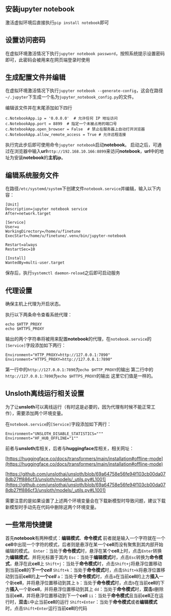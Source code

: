 ## 安装jupyter notebook

激活虚拟环境后直接执行`pip install notebook`即可

## 设置访问密码

在虚拟环境激活情况下执行`jupyter notebook password`，按照系统提示设置密码即可，此密码会被用来在网页端登录时使用

## 生成配置文件并编辑

在虚拟环境激活情况下执行`jupyter notebook --generate-config`，这会在路径`~/.jupyter`下生成一个名为`jupyter_notebook_config.py`的文件。

编辑该文件并在末尾添加如下四行

```
c.NotebookApp.ip = '0.0.0.0'  # 允许任何 IP 地址访问
c.NotebookApp.port = 8899  # 指定一个未被占用的端口号
c.NotebookApp.open_browser = False  # 禁止在服务器上自动打开浏览器
c.NotebookApp.allow_remote_access = True # 允许远程连接
```

执行完此步后即可使用命令`jupyter notebook`启动**notebook**。
启动之后，可通过在浏览器中输入**url**`http://192.168.10.166:8899`来访问**notebook**，**url**中的地址为安装**notebook**的**主机ip**。

## 编辑系统服务文件

在路径`/etc/systemd/system`下创建文件`notebook.service`并编辑，输入以下内容：

```
[Unit]
Description=jupyter notebook service
After=network.target

[Service]
User=u
WorkingDirectory=/home/u/finetune
ExecStart=/home/u/finetune/.venv/bin/jupyter-notebook

Restart=always
RestartSec=10

[Install]
WantedBy=multi-user.target
```

保存后，执行`systemctl daemon-reload`之后即可启动服务

## 代理设置

确保主机上代理为开启状态。

执行以下两条命令查看系统代理：
```shell
echo $HTTP_PROXY
echo $HTTPS_PROXY
```

输出的两个字符串将被用来配置**notebook**的代理，在`notebook.service`的`[Service]`字段添加如下两行：

```
Environment="HTTP_PROXY=http://127.0.0.1:7890"
Environment="HTTPS_PROXY=http://127.0.0.1:7890"
```

第一行中的`http://127.0.0.1:7890`为`echo $HTTP_PROXY`的输出
第二行中的`http://127.0.0.1:7890`为`echo $HTTPS_PROXY`的输出
这里它们值是一样的。

## Unsloth离线运行相关设置

为了让**unsloth**可以离线运行（有时这是必要的，因为代理有时候不能正常工作），需要添加两个环境变量。

在`notebook.service`的`[Service]`字段添加如下两行：

```
Environment="UNSLOTH_DISABLE_STATISTICS="""
Environment="HF_HUB_OFFLINE="1""
```

前者与**unsloth**库相关，后者与**huggingface**库相关，相关网址：

[https://huggingface.co/docs/transformers/main/installation#offline-mode](https://huggingface.co/docs/transformers/main/installation#offline-mode)

[https://github.com/unslothai/unsloth/blob/69a64758e56fe94f103cb00da078db27ff886cf3/unsloth/models/_utils.py#L1001](https://github.com/unslothai/unsloth/blob/69a64758e56fe94f103cb00da078db27ff886cf3/unsloth/models/_utils.py#L1001)

需要注意的是如果设置了上述两个环境变量会在下载新模型时导致问题，建议下载新模型时手动先在代码中删除这两个环境变量。

## 一些常用快捷键

首先**notebook**有两种模式：**编辑模式**、**命令模式**
前者就是输入一个字符就在一个**cell**中出现一个字符的模式，后者则是悬浮在某一个**cell**而没有聚焦到其内部开始编辑的模式。
`Enter`：当处于**命令模式**时，悬浮在某个**cell**上时，点击`Enter`转换为**编辑模式**，并将光标置于其内
`Esc`：当处于**编辑模式**时，点击`Esc`转换为**命令模式**，悬浮在此**cell**上
`Shift+j`：当处于**命令模式**时，点击`Shift+j`将悬浮位置移动到当前**cell**的**下一个*cell***
`Shift+k`：当处于**命令模式**时，点击`Shift+k`将悬浮位置移动到当前**cell**的**上一个*cell***
`a`：当处于**命令模式**时，点击`a`在当前**cell**的上方**插入**一个新**cell**，并将悬浮位置移动到其上
`b`：当处于**命令模式**时，点击`b`在当前**cell**的下方**插入**一个新**cell**，并将悬浮位置移动到其上
`dd`：当处于**命令模式**时，**双击**`d`删除当前**cell**，并将悬浮位置移动到下一个**cell**
`ii`：当处于**命令模式**且当前**cell**正在运行时，**双击**`i`中止当前**cell**的运行
`Shift+Enter`：当处于**命令模式**或者**编辑模式**时，点击`Shift+Enter`运行当前**cell**的代码